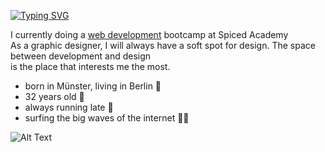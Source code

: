 [![Typing SVG](https://readme-typing-svg.demolab.com?font=Fira+Code&weight=800&pause=1000&color=000000&random=false&width=435&height=30&lines=Hi+there+I+am+Sofia)](https://git.io/typing-svg)

I currently doing a [web development](https://media.giphy.com/media/JIX9t2j0ZTN9S/giphy.gif)
bootcamp at Spiced Academy <br>
As a graphic designer, I will always have a soft spot for design. The space between development and design <br> is the place that interests me the most.

- born in Münster, living in Berlin :round_pushpin:
- 32 years old :angel:
- always running late :runner:
- surfing the big waves of the internet :surfing_woman:

![Alt Text](https://media0.giphy.com/media/v1.Y2lkPTc5MGI3NjExdGpkbWttaDNpc3MweXYzZ3ExM2E5dHVvbzlkeWg2eDEzOWplc21hciZlcD12MV9pbnRlcm5hbF9naWZfYnlfaWQmY3Q9Zw/IwTWTsUzmIicM/giphy.gif)

<!--
## Hi there <img src="https://raw.githubusercontent.com/ABSphreak/ABSphreak/master/gifs/Hi.gif" width="30px"> I am Sofia **cavelius/cavelius** is a ✨ _special_ ✨ repository because its `README.md` (this file) appears on your GitHub profile.

Here are some ideas to get you started:

- 🔭 I’m currently working on ...
- 🌱 I’m currently learning ...
- 👯 I’m looking to collaborate on ...
- 🤔 I’m looking for help with ...
- 💬 Ask me about ...
- 📫 How to reach me: ...
- 😄 Pronouns: ...
- ⚡ Fun fact: ...
-->
